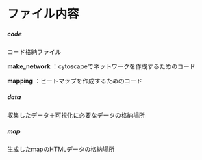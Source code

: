 # ファイル内容

##### **code**
コード格納ファイル

**make_network**
：cytoscapeでネットワークを作成するためのコード

**mapping**
：ヒートマップを作成するためのコード

##### **data**
収集したデータ＋可視化に必要なデータの格納場所

##### **map**
生成したmapのHTMLデータの格納場所
